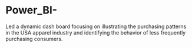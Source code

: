 # Power_BI-
Led a dynamic dash board  focusing on illustrating the  purchasing patterns in the USA apparel industry and  identifying the behavior of less frequently purchasing  consumers. 
